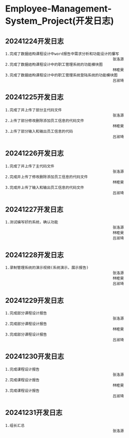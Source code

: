 # Employee-Management-System_Project(开发日志)
## 20241224开发日志
    1.完成了数据结构课程设计中word报告中需求分析和功能设计的攥写                                              
                                                    张洛源
    2.完成了数据结构课程设计中的职工管理系统的功能模块图
                                                    林睦昊
    3.完成了数据结构课程设计中的职工管理系统登陆系统的功能模块图
                                                    吕淑琦
## 20241225开发日志          
    1.完成了并上传了部分主代码文件
                                                    张洛源
    2.上传了部分修改删除添加员工信息的代码文件                                                
                                                    林睦昊
    3.上传了部分输入和输出员工信息的代码
                                                    吕淑琦
## 20241226开发日志
    1.完成了并上传了主代码文件
                                                    张洛源
    2.完成并上传了修改删除添加员工信息的代码文件
                                                    林睦昊
    3.完成并上传了输入和输出员工信息的代码文件
                                                    吕淑琦
## 20241227开发日志
    1.测试编写好的系统，确认功能
                                                    张洛源
                                                    林睦昊
                                                    吕淑琦
## 20241228开发日志
    1.录制管理系统的演示视频(系统演示，展示报告)
                                                    张洛源
                                                    林睦昊
                                                    吕淑琦
## 20241229开发日志
    1.完成部分课程设计报告
                                                    张洛源
    2.完成部分课程设计报告
                                                    林睦昊
    3.完成部分课程设计报告
                                                    吕淑琦
## 20241230开发日志
    1.完成课程设计报告
                                                    张洛源
    2.完成课程设计报告
                                                    林睦昊
    3.完成课程设计报告
                                                    吕淑琦
## 20241231开发日志
    1.组长汇总
                                                    张洛源
    
